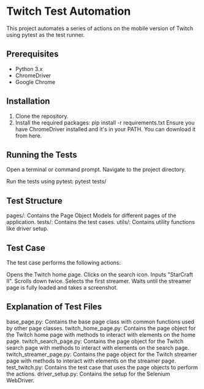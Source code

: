 # Twitch Test Automation

This project automates a series of actions on the mobile version of Twitch using pytest as the test runner.

## Prerequisites

- Python 3.x
- ChromeDriver
- Google Chrome

## Installation

1. Clone the repository.
2. Install the required packages:
pip install -r requirements.txt
Ensure you have ChromeDriver installed and it's in your PATH. You can download it from here.

## Running the Tests
Open a terminal or command prompt.
Navigate to the project directory.

Run the tests using pytest:
pytest tests/

## Test Structure
pages/: Contains the Page Object Models for different pages of the application.
tests/: Contains the test cases.
utils/: Contains utility functions like driver setup.
## Test Case
The test case performs the following actions:

Opens the Twitch home page.
Clicks on the search icon.
Inputs "StarCraft II".
Scrolls down twice.
Selects the first streamer.
Waits until the streamer page is fully loaded and takes a screenshot.

## Explanation of Test Files
base_page.py: Contains the base page class with common functions used by other page classes.
twitch_home_page.py: Contains the page object for the Twitch home page with methods to interact with elements on the home page.
twitch_search_page.py: Contains the page object for the Twitch search page with methods to interact with elements on the search page.
twitch_streamer_page.py: Contains the page object for the Twitch streamer page with methods to interact with elements on the streamer page.
test_twitch.py: Contains the test case that uses the page objects to perform the actions.
driver_setup.py: Contains the setup for the Selenium WebDriver.
